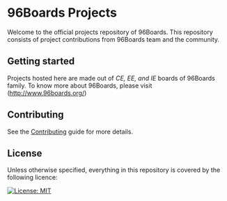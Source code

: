 # 96Boards Projects

Welcome to the official projects repository of 96Boards. This repository consists of project contributions from 96Boards team and the community.

## Getting started

Projects hosted here are made out of _CE, EE, and IE_ boards of 96Boards family. To know more about 96Boards, please visit
(http://www.96boards.org/)

## Contributing

See the [Contributing](CONTRIBUTE.md) guide for more details.

## License

Unless otherwise specified, everything in this repository is covered by the following licence:

[![License: MIT](https://img.shields.io/badge/License-MIT-yellow.svg)](https://opensource.org/licenses/MIT)
